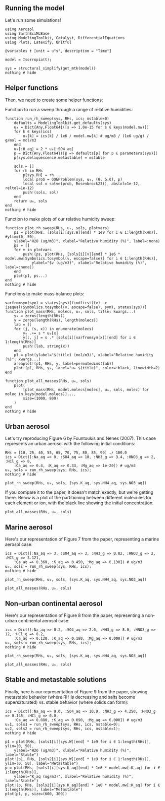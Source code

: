 ## Running the model

Let's run some simulations!

```@example 1
using Aerosol
using EarthSciMLBase
using ModelingToolkit, Catalyst, DifferentialEquations
using Plots, Latexify, Unitful

@variables t [unit = u"s", description = "Time"]

model = Isorropia(t);

sys = structural_simplify(get_mtk(model))
nothing # hide
```


## Helper functions

Then, we need to create some helper functions:

Function to run a sweep through a range of relative humidities:
```@example 1
function run_rh_sweep(sys, RHs, ics; mstable=0)
    defaults = ModelingToolkit.get_defaults(sys)
    u₀ = Dict{Any,Float64}([s => 1.0e-15 for s ∈ keys(model.mw)])
    for k ∈ keys(ics)
        u₀[k] = ics[k] / 1e6 / model.mw[k] # ug/m3 / (1e6 ug/g) / g/mol = mol/m3
    end
    u₀[:H_aq] = 2 * u₀[:SO4_aq]
    p = Dict{Any,Float64}([p => defaults[p] for p ∈ parameters(sys)])
    p[sys.deliquescence.metastable] = mstable

    sols = []
    for rh in RHs
        p[sys.RH] = rh
        local prob = ODEProblem(sys, u₀, (0, 5.0), p)
        local sol = solve(prob, Rosenbrock23(), abstol=1e-12, reltol=1e-12)
        push!(sols, sol)
    end
    return u₀, sols
end
nothing # hide
```

Function to make plots of our relative humidity sweep:
```@example 1
function plot_rh_sweep(RHs, u₀, sols, plotvars)
    p1 = plot(RHs, [sols[i][sys.W][end] * 1e9 for i ∈ 1:length(RHs)], #ylim=(0, 50),
    ylabel="H2O (ug/m3)", xlabel="Relative humidity (%)", label=:none)
    ps = []
    for v in plotvars
        push!(ps, plot(RHs, [sols[i][v][end] * 1e6 * model.mw[Symbolics.tosymbol(v, escape=false)] for i ∈ 1:length(RHs)],
            ylabel="$v (ug/m3)", xlabel="Relative humidity (%)", label=:none))
    end
    plot(p1, ps...)
end
nothing # hide
```

Functions to make mass balance plots:
```@example 1
varfromsym(sym) = states(sys)[findfirst((v) -> isequal(Symbolics.tosymbol(v, escape=false), sym), states(sys))]
function plot_mass(RHs, molecs, u₀, sols, title; kwargs...)
    y₀ = zeros(length(RHs))
    y = zeros(length(RHs), length(molecs))
    lab = []
    for (j, (s, x)) in enumerate(molecs)
        y₀ .+= s * u₀[x]
        y[:, j] = s .* [sols[i][varfromsym(x)][end] for i ∈ 1:length(RHs)]
        push!(lab, string(x))
    end
    p1 = plot(ylabel="$(title) (mol/m3)", xlabel="Relative humidity (%)"; kwargs...)
    areaplot!(p1, RHs, y, label=permutedims(lab))
    plot!(p1, RHs, y₀, label="u₀ $(title)", color=:black, linewidth=2)
end

function plot_all_masses(RHs, u₀, sols)
    plot(
        [plot_mass(RHs, model.molecs[molec], u₀, sols, molec) for molec in keys(model.molecs)]...,
        size=(1000, 800)
    )
end
nothing # hide
```

## Urban aerosol

Let's try reproducing Figure 6 by Fountoukis and Nenes (2007).
This case represents an urban aerosol with the following initial conditions:

```@example 1
RHs = [10, 25, 40, 55, 65, 70, 75, 80, 85, 90] ./ 100.0
ics = Dict([:Na_aq => 0, :SO4_aq => 10, :NH3_g => 3.4, :HNO3_g => 2, :HCl_g => 0,
    :Ca_aq => 0.4, :K_aq => 0.33, :Mg_aq => 1e-20]) # ug/m3
u₀, sols = run_rh_sweep(sys, RHs, ics);
nothing # hide
```

```@example 1
plot_rh_sweep(RHs, u₀, sols, [sys.K_aq, sys.NH4_aq, sys.NO3_aq])
```
If you compare it to the paper, it doesn't match exactly, but we're getting there.
Below is a plot of the partitioning between different molecules for each element or ion,
with the black line showing the initial concentration:

```@example 1
plot_all_masses(RHs, u₀, sols)
```

## Marine aerosol

Here's our representation of Figure 7 from the paper, representing a marine aerosol case:

```@example 1
ics = Dict([:Na_aq => 3, :SO4_aq => 3, :NH3_g => 0.02, :HNO3_g => 2, :HCl_g => 3.121,
    :Ca_aq => 0.360, :K_aq => 0.450, :Mg_aq => 0.130]) # ug/m3
u₀, sols = run_rh_sweep(sys, RHs, ics);
nothing # hide
```

```@example 1
plot_rh_sweep(RHs, u₀, sols, [sys.K_aq, sys.NH4_aq, sys.NO3_aq])
```

```@example 1
plot_all_masses(RHs, u₀, sols)
```

## Non-urban continental aerosol

Here's our representation of Figure 8 from the paper, representing a non-urban continental aerosol case:

```@example 1
ics = Dict([:Na_aq => 0.2, :SO4_aq => 2.0, :NH3_g => 8.0, :HNO3_g => 12, :HCl_g => 0.2,
    :Ca_aq => 0.120, :K_aq => 0.180, :Mg_aq => 0.000]) # ug/m3
u₀, sols = run_rh_sweep(sys, RHs, ics);
nothing # hide
```

```@example 1
plot_rh_sweep(RHs, u₀, sols, [sys.K_aq, sys.NH4_aq, sys.NO3_aq])
```

```@example 1
plot_all_masses(RHs, u₀, sols)
```

## Stable and metastable solutions

Finally, here is our representation of Figure 9 from the paper, showing metastable behavior (where RH is decreasing and salts become supersaturated) vs. stable behavior (where solids can form):

```@example 1
ics = Dict([:Na_aq => 0.0, :SO4_aq => 10.0, :NH3_g => 4.250, :HNO3_g => 0.145, :HCl_g => 0.0,
    :Ca_aq => 0.080, :K_aq => 0.090, :Mg_aq => 0.000]) # ug/m3
u₀1, sols1 = run_rh_sweep(sys, RHs, ics, mstable=0);
u₀2, sols2 = run_rh_sweep(sys, RHs, ics, mstable=1);
nothing # hide
```

```@example 1
p1 = plot(RHs, [sols1[i][sys.W][end] * 1e9 for i ∈ 1:length(RHs)], ylim=(0, 50),
    ylabel="H2O (ug/m3)", xlabel="Relative humidity (%)", label="Stable")
plot!(p1, RHs, [sols2[i][sys.W][end] * 1e9 for i ∈ 1:length(RHs)], ylim=(0, 50), label="Metastable")
p = plot(RHs, [sols1[i][sys.K_aq][end] * 1e6 * model.mw[:K_aq] for i ∈ 1:length(RHs)],
    ylabel="K_aq (ug/m3)", xlabel="Relative humidity (%)", label="Stable")
plot!(p, RHs, [sols2[i][sys.K_aq][end] * 1e6 * model.mw[:K_aq] for i ∈ 1:length(RHs)], label="Metastable")
plot(p1, p, size=(600, 300))
```
